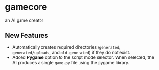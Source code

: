 # gamecore
an AI game creator

## New Features

- Automatically creates required directories (`generated`, `generated/uploads`, and `old-generated`) if they do not exist.
- Added **Pygame** option to the script mode selector. When selected, the AI produces a single `game.py` file using the pygame library.

